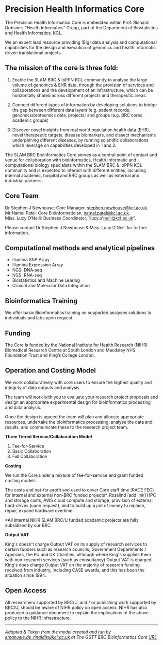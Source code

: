# Precision Health Informatics Core

The Precision Health Informatics Core is embedded within Prof. Richard Dobson’s “Health Informatics” Group, part of the Department of Biostatistics and Health Informatics, KCL. 

We an expert lead resource providing (Big) data analysis and computational capabilities for the design and execution of genomics and health informatic driven translational projects.


## The mission of the core is three fold:

1. Enable the SLAM BRC & IoPPN KCL community to analyse the large volume of genomics & EHR data, through the provision of services and collaborations and the development of an infrastructure, which can be horizontally shared across different projects and therapeutic areas.

2. Connect different types of information by developing solutions to bridge the gap between different data layers (e.g. patient records, genomics/proteomics data, projects) and groups (e.g. BRC cores, academic groups)

3. Discover novel insights from real world population health data (EHR), novel therapeutic targets, disease biomarkers, and dissect mechanisms underpinning different diseases, by running scientific collaborations which leverage on capabilities developed in 1 and 2.

The SLAM BRC Bioinformatics Core serves as a central point of contact and venue for collaboration with bioinformatics, Health Informatic and computational biology specialists within the SLAM BRC & IoPPN KCL community and is expected to interact with different entities, including internal academic, hospital and BRC groups as well as external and industrial partners.

## Core Team

Dr Stephen J Newhouse: Core Manager,  <stephen.newhouse@kcl.ac.uk>.    
Mr Hamel Patel: Core Bioinformatician,  <hamel.patel@kcl.ac.uk>.  
Miss. Lucy O’Neill: Business Coordinator, "lucy.o'neill@kcl.ac.uk".  

Please contact Dr Stephen J Newhouse & Miss. Lucy O’Neill for further information.

## Computational methods and analytical pipelines

- Illumina SNP Array  
- Illumina Expression Array  
- NGS: DNA-seq  
- NGS: RNA-seq  
- Biostatistics and Machine Learing   
- Clinical and Molecular Data Integration  

## Bioinformatics Training

We offer basic Bioinformatics training on supported analyses solutions to individuals and labs upon request.

## Funding
The Core is funded by the National Institute for Health Research (NIHR) Biomedical Research Centre at South London and Maudsley NHS Foundation Trust and King’s College London. 

## Operation and Costing Model

We work collaboratively with core users to ensure the highest quality and integrity of data outputs and analysis.

The team will work with you to evaluate your research project proposals and design an appropriate experimental design for bioinformatics processing and data analysis.

Once the design is agreed the team will plan and allocate appropriate resources, undertake the bioinformatics processing, analyse the data and results, and communicate these to the research project team.

**Three Tiered Service/Collaboration Model**  

1. Fee-for-Service  
2. Basic Collaboration  
3. Full Collaboration  

**Costing**  

We run the Core under a mixture of fee-for-service and grant funded costing models. 
 
The costs and not-for-profit and used to cover Core staff time (RACE FEC) for internal and external non-BRC funded projects*, Rosalind [add link] HPC and storage costs, AWS cloud compute and storage, provision of external hard-drives (upon request), and to build up a pot of money to replace, repair, expand hardware overtime.
 
*All internal NIHR SLAM BRC/U funded academic projects are fully subsidised by our BRC.

**Output VAT**  

King's doesn't charge Output VAT on its supply of research services to certain funders such as research councils, Government Departments / Agencies, the EU and UK Charities, although where King's supplies them with non-research services (such as consultancy) Output VAT is charged. King's does charge Output VAT on the majority of research funding received from industry, including CASE awards, and this has been the situation since 1994.

## Open Access
All researchers supported by BRC/U, and / or publishing work supported by BRC/U, should be aware of NIHR policy on open access. NIHR has also produced a guidance document to explain the implications of the above policy to the NIHR Infrastructure. 

********

_Adapted & Taken from the model created and run by emanuele.de_rinaldis@kcl.ac.uk at The GSTT BRC Bioinformatics Core [URL](http://www.guysandstthomasbrc.nihr.ac.uk/research-platforms/translational-bioinformatics/)_
